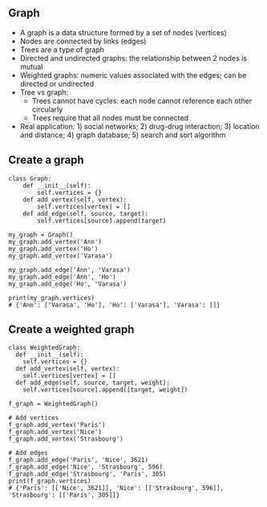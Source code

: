 ## Graph
- A graph is a data structure formed by a set of nodes (vertices)
- Nodes are connected by links (edges)
- Trees are a type of graph
- Directed and undirected graphs: the relationship between 2 nodes is mutual
- Weighted graphs: numeric values associated with the edges; can be directed or undirected
- Tree vs graph:
  - Trees cannot have cycles: each node cannot reference each other circularly
  - Trees require that all nodes must be connected
- Real application: 1) social networks; 2) drug-drug interaction; 3) location and distance; 4) graph database; 5) search and sort algorithm

## Create a graph
```
class Graph:
    def __init__(self):
        self.vertices = {}
    def add_vertex(self, vertex):
        self.vertices[vertex] = []
    def add_edge(self, source, target):
        self.vertices[source].append(target)

my_graph = Graph()
my_graph.add_vertex('Ann')
my_graph.add_vertex('Ho')
my_graph.add_vertex('Varasa')

my_graph.add_edge('Ann', 'Varasa')
my_graph.add_edge('Ann', 'Ho')
my_graph.add_edge('Ho', 'Varasa')

print(my_graph.vertices)
# {'Ann': ['Varasa', 'Ho'], 'Ho': ['Varasa'], 'Varasa': []}
```

## Create a weighted graph
```
class WeightedGraph:
  def __init__(self):
    self.vertices = {} 
  def add_vertex(self, vertex):
    self.vertices[vertex] = []
  def add_edge(self, source, target, weight):
    self.vertices[source].append([target, weight])

f_graph = WeightedGraph()

# Add vertices
f_graph.add_vertex('Paris')
f_graph.add_vertex('Nice')
f_graph.add_vertex('Strasbourg')

# Add edges
f_graph.add_edge('Paris', 'Nice', 3621)
f_graph.add_edge('Nice', 'Strasbourg', 596)
f_graph.add_edge('Strasbourg', 'Paris', 305)
print(f_graph.vertices)
# {'Paris': [['Nice', 3621]], 'Nice': [['Strasbourg', 596]], 'Strasbourg': [['Paris', 305]]}
```
